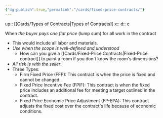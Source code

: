 ```yaml
---
{"dg-publish":true,"permalink":"/cards/fixed-price-contracts/"}
---
```


up:: [[Cards/Types of Contracts\|Types of Contracts]] 
x:: 
d:: c

When *the buyer pays one flat price* (lump sum) for all work in the contract
- ﻿﻿This would include all labor and materials.
- ﻿﻿*Use when the scope is well-defined and understood*
	- How can you give a [[Cards/Fixed-Price Contracts\|Fixed-Price contract]] to paint a room if you don't know the room's dimensions? 
- ﻿﻿*All risk is with the seller*.
- ﻿﻿Three Types:
	- ﻿﻿Firm Fixed Price (FFP): This contract is when the price is fixed and cannot be changed.
	- ﻿﻿Fixed Price Incentive Fee (FPIF): This contract is when the fixed price includes an additional fee for meeting a target outlined in the contract.
	- ﻿﻿Fixed Price Economic Price Adjustment (FP-EPA): This contract adjusts the fixed cost over the contract's life because of economic conditions.